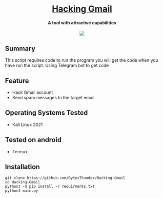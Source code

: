 <h1 align="center">
  <a href="https://github.com/BytexThunder/Hacking-Gmail">Hacking Gmail</a>
  
</h1>

<h4 align="center">A tool with attractive capabilities</h4>

<p align="center">
  <a href="http://python.org">
    <img src="https://img.shields.io/badge/python-v3-blue">
  </a>

## Summary

This script requires code to run the program you will get the code when you have run the script.
Using Telegram bot to get code

## Feature

* Hack Gmail account
* Send spam messages to the target email

## Operating Systems Tested
* Kali Linux 2021

## Tested on android
* Termux

## Installation

```
git clone https://github.com/BytexThunder/Hacking-Gmail 
cd Hacking-Gmail
python3 -m pip install -r requirments.txt
python3 main.py 
```
